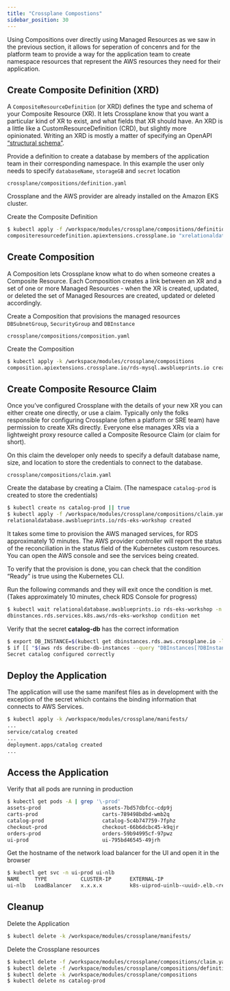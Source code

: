```yaml
---
title: "Crossplane Compostions"
sidebar_position: 30
---
```


Using Compositions over directly using Managed Resources as we saw in the previous section, it allows for seperation of concenrs and for the platform team to provide
a way for the application team to create namespace resources that represent the AWS resources they need for their application.

## Create Composite Definition (XRD)

A `CompositeResourceDefinition` (or XRD) defines the type and schema of your Composite Resource (XR). It lets Crossplane know that you want a particular kind of XR to exist, and what fields that XR should have. An XRD is a little like a CustomResourceDefinition (CRD), but slightly more opinionated. Writing an XRD is mostly a matter of specifying an OpenAPI [“structural schema”](https://kubernetes.io/docs/tasks/extend-kubernetes/custom-resources/custom-resource-definitions/).


Provide a definition to create a database by members of the application team in their corresponding namespace.
In this example the user only needs to specify `databaseName`, `storageGB` and `secret` location
```file
crossplane/compositions/definition.yaml
```

Crossplane and the AWS provider are already installed on the Amazon EKS cluster. 

Create the Composite Definition
```bash
$ kubectl apply -f /workspace/modules/crossplane/compositions/definition.yaml
compositeresourcedefinition.apiextensions.crossplane.io "xrelationaldatabases.awsblueprints.io" deleted
```

## Create Composition

A Composition lets Crossplane know what to do when someone creates a Composite Resource. Each Composition creates a link between an XR and a set of one or more Managed Resources - when the XR is created, updated, or deleted the set of Managed Resources are created, updated or deleted accordingly.

Create a Composition that provisions the managed resources `DBSubnetGroup`, `SecurityGroup` and `DBInstance`
```file
crossplane/compositions/composition.yaml
```

Create the Composition
```bash
$ kubectl apply -k /workspace/modules/crossplane/compositions
composition.apiextensions.crossplane.io/rds-mysql.awsblueprints.io created
```

## Create Composite Resource Claim 

Once you’ve configured Crossplane with the details of your new XR you can either create one directly, or use a claim. Typically only the folks responsible for configuring Crossplane (often a platform or SRE team) have permission to create XRs directly. Everyone else manages XRs via a lightweight proxy resource called a Composite Resource Claim (or claim for short).

On this claim the developer only needs to specify a default database name, size, and location to store the credentials to connect to the database.

```file
crossplane/compositions/claim.yaml
```

Create the database by creating a Claim. (The namespace `catalog-prod` is created to store the credentials)
```bash
$ kubectl create ns catalog-prod || true
$ kubectl apply -f /workspace/modules/crossplane/compositions/claim.yaml
relationaldatabase.awsblueprints.io/rds-eks-workshop created
```


It takes some time to provision the AWS managed services, for RDS approximately 10 minutes. The AWS provider controller will report the status of the reconciliation in the status field of the Kubernetes custom resources.  
You can open the AWS console and see the services being created.

To verify that the provision is done, you can check that the condition “Ready” is true using the Kubernetes CLI.

Run the following commands and they will exit once the condition is met. (Takes approximately 10 minutes, check RDS Console for progress)
```bash timeout=1200
$ kubectl wait relationaldatabase.awsblueprints.io rds-eks-workshop -n catalog-prod --for=condition=Ready --timeout=20m
dbinstances.rds.services.k8s.aws/rds-eks-workshop condition met
```

Verify that the secret **catalog-db** has the correct information
```bash
$ export DB_INSTANCE=$(kubectl get dbinstances.rds.aws.crossplane.io -l 'crossplane.io/claim-name=rds-eks-workshop' -o jsonpath='{.items[*].status.atProvider.dbInstanceIdentifier}')
$ if [[ "$(aws rds describe-db-instances --query "DBInstances[?DBInstanceIdentifier == "\'${DB_INSTANCE}\'"].Endpoint.Address" --output text)" ==  "$(kubectl get secret catalog-db -o go-template='{{.data.endpoint|base64decode}}' -n catalog-prod)" ]]; then echo "Secret catalog configured correctly"; else echo "Error Catalo misconfigured"; false; fi
Secret catalog configured correctly
```


## Deploy the Application

The application will use the same manifest files as in development with the exception of the secret which contains the binding information that connects to AWS Services.

```bash
$ kubectl apply -k /workspace/modules/crossplane/manifests/
...
service/catalog created
...
deployment.apps/catalog created
...
```

## Access the Application

Verify that all pods are running in production

```bash
$ kubectl get pods -A | grep '\-prod'
assets-prod                    assets-7bd57dbfcc-cdp9j                         1/1     Running   0              1m
carts-prod                     carts-789498bdbd-wmb2q                          1/1     Running   0              1m
catalog-prod                   catalog-5c4b747759-7fphz                        1/1     Running   0              1m
checkout-prod                  checkout-66b6dcbc45-k9qjr                       1/1     Running   0              1m
orders-prod                    orders-59b94995cf-97pwz                         1/1     Running   0              1m
ui-prod                        ui-795bd46545-49jrh                             1/1     Running   0              1m
```

Get the hostname of the network load balancer for the UI and open it in the browser

```bash
$ kubectl get svc -n ui-prod ui-nlb
NAME     TYPE           CLUSTER-IP      EXTERNAL-IP                                           PORT(S)        AGE
ui-nlb   LoadBalancer   x.x.x.x         k8s-uiprod-uinlb-<uuid>.elb.<region>.amazonaws.com    80:32028/TCP   111m
```

## Cleanup

Delete the Application
```bash timeout=600
$ kubectl delete -k /workspace/modules/crossplane/manifests/
```
Delete the Crossplane resources
```bash timeout=600
$ kubectl delete -f /workspace/modules/crossplane/compositions/claim.yaml
$ kubectl delete -f /workspace/modules/crossplane/compositions/definition.yaml
$ kubectl delete -k /workspace/modules/crossplane/compositions
$ kubectl delete ns catalog-prod
```